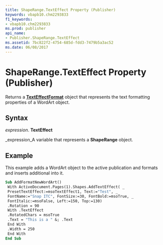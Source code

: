 ```yaml
---
title: ShapeRange.TextEffect Property (Publisher)
keywords: vbapb10.chm2293833
f1_keywords:
- vbapb10.chm2293833
ms.prod: publisher
api_name:
- Publisher.ShapeRange.TextEffect
ms.assetid: 7bc822f2-4754-685d-fdd3-7479b5a3ac52
ms.date: 06/08/2017
---
```



# ShapeRange.TextEffect Property (Publisher)

Returns a  **[TextEffectFormat](Publisher.TextEffectFormat.md)** object that represents the text formatting properties of a WordArt object.


## Syntax

 _expression_. **TextEffect**

 _expression_A variable that represents a  **ShapeRange** object.


## Example

This example adds a WordArt object to the active publication and formats and inserts additional into it.


```vb
Sub AddFormatNewWordArt() 
 With ActiveDocument.Pages(1).Shapes.AddTextEffect( _ 
 PresetTextEffect:=msoTextEffect1, Text:="Test", _ 
 FontName:="Snap ITC", FontSize:=30, FontBold:=msoTrue, _ 
 FontItalic:=msoFalse, Left:=150, Top:=130) 
 .Rotation = 90 
 With .TextEffect 
 .RotatedChars = msoTrue 
 .Text = "This is a " &; .Text 
 End With 
 .Width = 250 
 End With 
End Sub
```


